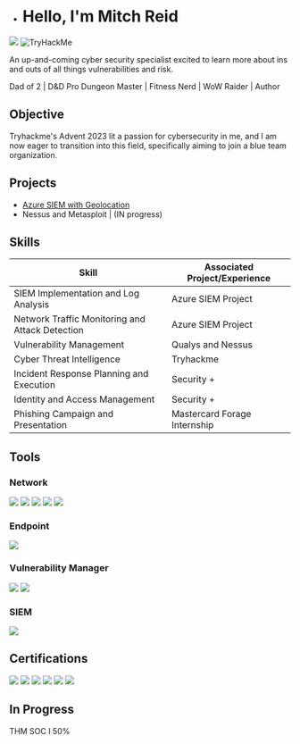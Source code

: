 - # Hello, I'm Mitch Reid
<a href="www.linkedin.com/in/mitch-reid-966279195"><img src="https://img.shields.io/badge/-LinkedIn-0072b1?&style=for-the-badge&logo=linkedin&logoColor=white" /></a>
<img src="https://tryhackme-badges.s3.amazonaws.com/quest4pie.png" alt="TryHackMe">

An up-and-coming cyber security specialist excited to learn more about ins and outs of all things vulnerabilities and risk.

Dad of 2 | D&D Pro Dungeon Master | Fitness Nerd | WoW Raider | Author

## Objective

Tryhackme's Advent 2023 lit a passion for cybersecurity in me, and I am now eager to transition into this field, specifically aiming to join a blue team organization.

## Projects
- <a href="https://github.com/Quest4pie/AzureSIEMVANGUARDGEOLOCATION/wiki/Azure-SIEM-Geolocator-Write%E2%80%90Up">Azure SIEM with Geolocation</a>
- Nessus and Metasploit | (IN progress)

## Skills

| Skill                                         | Associated Project/Experience|
|-----------------------------------------------|----------------------------|
| SIEM Implementation and Log Analysis          | Azure SIEM Project
| Network Traffic Monitoring and Attack Detection | Azure SIEM Project
| Vulnerability Management                      | Qualys and Nessus |
| Cyber Threat Intelligence                     | Tryhackme |
| Incident Response Planning and Execution      | Security + |
| Identity and Access Management                | Security + |
| Phishing Campaign and Presentation            | Mastercard Forage Internship |

## Tools

### Network
<div>
    <img src="https://img.shields.io/badge/-Wireshark-1679A7?&style=for-the-badge&logo=Wireshark&logoColor=white" />
    <img src="https://img.shields.io/badge/-Brim-EF3B2D?&style=for-the-badge&logo=Suricata&logoColor=white" />
    <img src="https://img.shields.io/badge/-Zeek-777BB4?&style=for-the-badge&logo=Zeek&logoColor=white" />
    <img src="https://img.shields.io/badge/-Tshark-777BB4?&style=for-the-badge&logo=Tshark&logoColor=white" />
    <img src="https://img.shields.io/badge/-Snort-777BB4?&style=for-the-badge&logo=Snort&logoColor=white" />  
</div>

### Endpoint
<div>
    <img src="https://img.shields.io/badge/-Microsoft_Defender_for_Endpoint-00A4EF?&style=for-the-badge&logo=Microsoft&logoColor=white" />
</div>

### Vulnerability Manager
<div>
    <img src="https://img.shields.io/badge/-Qualys-00A4EF?&style=for-the-badge&logo=Qualys&logoColor=white" />
    <img src="https://img.shields.io/badge/-Nessus-00A4EF?&style=for-the-badge&logo=Nessust&logoColor=white" />

### SIEM
<div>
    <img src="https://img.shields.io/badge/-Microsoft_Sentinel-0078D4?&style=for-the-badge&logo=Microsoft&logoColor=white" />
</div>

## Certifications
<div>
<img src="https://img.shields.io/badge/-Security%2B-FF0000?&style=for-the-badge&logo=CompTIA&logoColor=white" />
<img src="https://img.shields.io/badge/-Vulnerability_Managment_Foundation-FF0000?&style=for-the-badge&logo=Qualys&logoColor=white" /> 
<img src="https://img.shields.io/badge/-PCI_Compliance_Foundation-FF0000?&style=for-the-badge&logo=Qualys&logoColor=white" />   
<img src="https://img.shields.io/badge/-EDR_Foundation-FF0000?&style=for-the-badge&logo=Qualys&logoColor=white" /> 
<img src="https://img.shields.io/badge/-Policy_Compliance_Foundation-FF0000?&style=for-the-badge&logo=Qualys&logoColor=white" />  
<img src="https://img.shields.io/badge/-THM_Cybersecurity_Linux_Windows_Network_Fundamentals-FF0000?&style=for-the-badge&logo=Tryhackme&logoColor=white" />   
</div>

## In Progress
THM SOC I 50%
